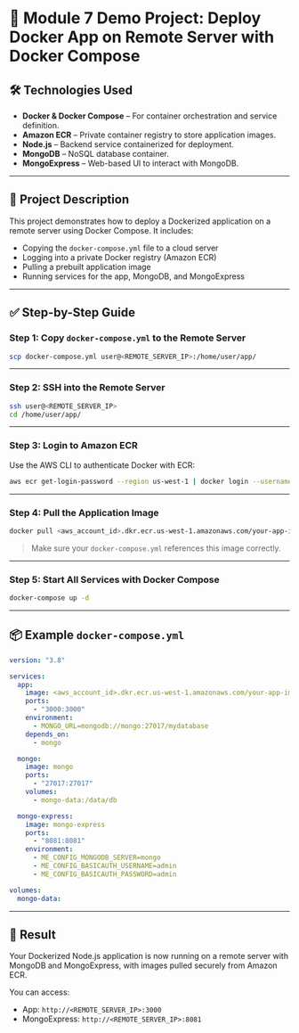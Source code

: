 # 🐳 Module 7 Demo Project: Deploy Docker App on Remote Server with Docker Compose

## 🛠️ Technologies Used
- **Docker & Docker Compose** – For container orchestration and service definition.
- **Amazon ECR** – Private container registry to store application images.
- **Node.js** – Backend service containerized for deployment.
- **MongoDB** – NoSQL database container.
- **MongoExpress** – Web-based UI to interact with MongoDB.

---

## 📄 Project Description

This project demonstrates how to deploy a Dockerized application on a remote server using Docker Compose. It includes:

- Copying the `docker-compose.yml` file to a cloud server
- Logging into a private Docker registry (Amazon ECR)
- Pulling a prebuilt application image
- Running services for the app, MongoDB, and MongoExpress

---

## ✅ Step-by-Step Guide

### Step 1: Copy `docker-compose.yml` to the Remote Server
```bash
scp docker-compose.yml user@<REMOTE_SERVER_IP>:/home/user/app/
```

---

### Step 2: SSH into the Remote Server
```bash
ssh user@<REMOTE_SERVER_IP>
cd /home/user/app/
```

---

### Step 3: Login to Amazon ECR
Use the AWS CLI to authenticate Docker with ECR:

```bash
aws ecr get-login-password --region us-west-1 | docker login --username AWS --password-stdin <aws_account_id>.dkr.ecr.us-west-1.amazonaws.com
```

---

### Step 4: Pull the Application Image
```bash
docker pull <aws_account_id>.dkr.ecr.us-west-1.amazonaws.com/your-app-image:latest
```

> Make sure your `docker-compose.yml` references this image correctly.

---

### Step 5: Start All Services with Docker Compose
```bash
docker-compose up -d
```

---

## 📦 Example `docker-compose.yml`
```yaml
version: "3.8"

services:
  app:
    image: <aws_account_id>.dkr.ecr.us-west-1.amazonaws.com/your-app-image:latest
    ports:
      - "3000:3000"
    environment:
      - MONGO_URL=mongodb://mongo:27017/mydatabase
    depends_on:
      - mongo

  mongo:
    image: mongo
    ports:
      - "27017:27017"
    volumes:
      - mongo-data:/data/db

  mongo-express:
    image: mongo-express
    ports:
      - "8081:8081"
    environment:
      - ME_CONFIG_MONGODB_SERVER=mongo
      - ME_CONFIG_BASICAUTH_USERNAME=admin
      - ME_CONFIG_BASICAUTH_PASSWORD=admin

volumes:
  mongo-data:
```

---

## 🎯 Result

Your Dockerized Node.js application is now running on a remote server with MongoDB and MongoExpress, with images pulled securely from Amazon ECR.

You can access:
- App: `http://<REMOTE_SERVER_IP>:3000`
- MongoExpress: `http://<REMOTE_SERVER_IP>:8081`

